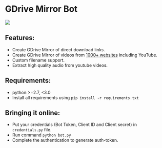 # GDrive Mirror Bot

![​](https://telegra.ph/file/6bbe2759c304a5b834ee2.jpg)

## Features:
- Create GDrive Mirror of direct download links.
- Create GDrive Mirror of videos from [1000+ websites](http://rg3.github.io/youtube-dl/supportedsites.html) including YouTube.
- Custom filename support.
- Extract high quality audio from youtube videos.

## Requirements:
- python >=2.7, <3.0
- Install all requirements using `pip install -r requirements.txt`

## Bringing it online:
- Put your credentials (Bot Token, Client ID and Client secret) in `credentials.py` file.
- Run command `python bot.py`
- Complete the authentication to generate auth-token.


